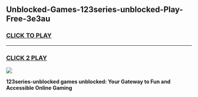 
## Unblocked-Games-123series-unblocked-Play-Free-3e3au
<h3>
<a href="https://premium76.site?title=123series-unblocked&ref=23A">CLICK TO PLAY</a></h3>
<hr>

<h3>
<a href="https://premium76.site?title=123series-unblocked&ref=23A">CLICK 2 PLAY</a>
  
</h3>

<a href="https://premium76.site?title=123series-unblocked&ref=23A"><img src="https://clearcache.store/games.png"></a>


**123series-unblocked games unblocked: Your Gateway to Fun and Accessible Online Gaming**
